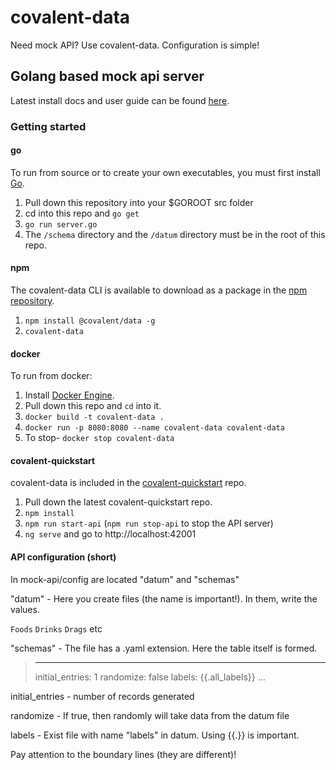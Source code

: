 # covalent-data
Need mock API? Use covalent-data.
Configuration is simple!
## Golang based mock api server

Latest install docs and user guide can be found [here](https://www.gitbook.com/book/ilsiepotamus/covalent-data).

### Getting started
#### go
To run from source or to create your own executables, you must first install [Go](https://golang.org/doc/install).

1. Pull down this repository into your $GOROOT src folder
2. cd into this repo and `go get`
3. `go run server.go`
4. The `/schema` directory and the `/datum` directory must be in the root of this repo.

#### npm
The covalent-data CLI is available to download as a package in the [npm repository](https://www.npmjs.com/package/@covalent/data).

1. `npm install @covalent/data -g`
2. `covalent-data`

#### docker
To run from docker:

1. Install [Docker Engine](https://docs.docker.com/engine/installation/).
2. Pull down this repo and `cd` into it.
3. `docker build -t covalent-data .`
4. `docker run -p 8080:8080 --name covalent-data covalent-data`
5. To stop- `docker stop covalent-data`

#### covalent-quickstart
covalent-data is included in the [covalent-quickstart](https://github.com/Teradata/covalent-quickstart) repo.

1. Pull down the latest covalent-quickstart repo.
2. `npm install`
3. `npm run start-api` (`npm run stop-api` to stop the API server)
4. `ng serve` and go to http://localhost:42001

#### API configuration (short)
In mock-api/config are located "datum" and "schemas"

"datum" - Here you create files (the name is important!). In them, write the values.

`Foods`
`Drinks`
`Drags` etc


"schemas" - The file has a .yaml extension. Here the table itself is formed.

>---
>initial_entries: 1
>randomize: false
>labels: {{.all_labels}}
>...


initial_entries - number of records generated

randomize - If true, then randomly will take data from the datum file

labels - Exist file with name "labels" in datum. Using {{.}} is important.

Pay attention to the boundary lines (they are different)!
